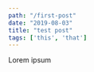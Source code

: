 ```yaml
---
path: "/first-post"
date: "2019-08-03"
title: "test post"
tags: ['this', 'that']
---
```


Lorem ipsum